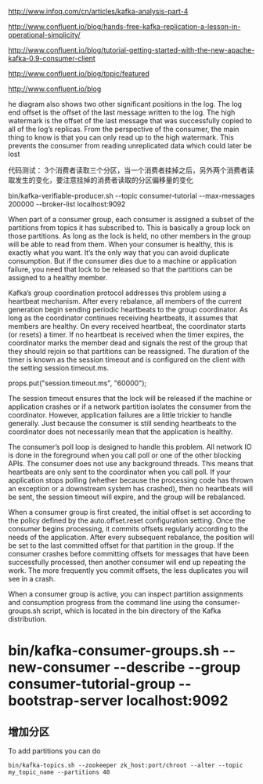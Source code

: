 http://www.infoq.com/cn/articles/kafka-analysis-part-4

http://www.confluent.io/blog/hands-free-kafka-replication-a-lesson-in-operational-simplicity/

http://www.confluent.io/blog/tutorial-getting-started-with-the-new-apache-kafka-0.9-consumer-client

http://www.confluent.io/blog/topic/featured

http://www.confluent.io/blog


he diagram also shows two other significant positions in the log. The log end offset is the offset of the last message written to the log.
The high watermark is the offset of the last message that was successfully copied to all of the log’s replicas.
 From the perspective of the consumer, the main thing to know is that you can only read up to the high watermark.
 This prevents the consumer from reading unreplicated data which could later be lost

代码测试：
3个消费者读取三个分区，当一个消费者挂掉之后，另外两个消费者读取发生的变化，要注意挂掉的消费者读取的分区偏移量的变化


bin/kafka-verifiable-producer.sh --topic consumer-tutorial --max-messages 200000 --broker-list localhost:9092


When part of a consumer group, each consumer is assigned a subset of the partitions from topics it has subscribed to. This is basically a group lock on those partitions. As long as the lock is held, no other members in the group will be able to read from them. When your consumer is healthy, this is exactly what you want. It’s the only way that you can avoid duplicate consumption. But if the consumer dies due to a machine or application failure, you need that lock to be released so that the partitions can be assigned to a healthy member.

Kafka’s group coordination protocol addresses this problem using a heartbeat mechanism. After every rebalance, all members of the current generation begin sending periodic heartbeats to the group coordinator. As long as the coordinator continues receiving heartbeats, it assumes that members are healthy. On every received heartbeat, the coordinator starts (or resets) a timer. If no heartbeat is received when the timer expires, the coordinator marks the member dead and signals the rest of the group that they should rejoin so that partitions can be reassigned. The duration of the timer is known as the session timeout and is configured on the client with the setting session.timeout.ms.

props.put("session.timeout.ms", "60000");

The session timeout ensures that the lock will be released if the machine or application crashes or if a network partition isolates the consumer from the coordinator. However, application failures are a little trickier to handle generally. Just because the consumer is still sending heartbeats to the coordinator does not necessarily mean that the application is healthy.

The consumer’s poll loop is designed to handle this problem. All network IO is done in the foreground when you call poll or one of the other blocking APIs. The consumer does not use any background threads. This means that heartbeats are only sent to the coordinator when you call poll. If your application stops polling (whether because the processing code has thrown an exception or a downstream system has crashed), then no heartbeats will be sent, the session timeout will expire, and the group will be rebalanced.

When a consumer group is first created, the initial offset is set according to the policy defined by the auto.offset.reset configuration setting. Once the consumer begins processing, it commits offsets regularly according to the needs of the application. After every subsequent rebalance, the position will be set to the last committed offset for that partition in the group. If the consumer crashes before committing offsets for messages that have been successfully processed, then another consumer will end up repeating the work. The more frequently you commit offsets, the less duplicates you will see in a crash.



When a consumer group is active, you can inspect partition assignments and consumption progress from the command line using the consumer-groups.sh script, which is located in the bin directory of the Kafka distribution.

# bin/kafka-consumer-groups.sh --new-consumer --describe --group consumer-tutorial-group --bootstrap-server localhost:9092


## 增加分区
To add partitions you can do

    bin/kafka-topics.sh --zookeeper zk_host:port/chroot --alter --topic my_topic_name --partitions 40
